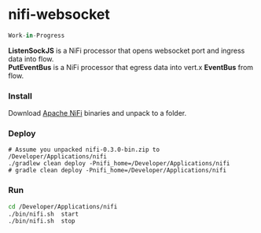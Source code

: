 # nifi-websocket

```python
Work-in-Progress
```

**ListenSockJS** is a NiFi processor that opens websocket port and ingress data into flow.  
**PutEventBus** is a NiFi processor that egress data into vert.x **EventBus** from flow. 

### Install
Download [Apache NiFi](https://nifi.apache.org/download.html) binaries and unpack to a folder. 

### Deploy
```
# Assume you unpacked nifi-0.3.0-bin.zip to /Developer/Applications/nifi
./gradlew clean deploy -Pnifi_home=/Developer/Applications/nifi
# gradle clean deploy -Pnifi_home=/Developer/Applications/nifi
```

### Run
```bash
cd /Developer/Applications/nifi
./bin/nifi.sh  start
./bin/nifi.sh  stop
```